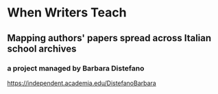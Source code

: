 

# When Writers Teach
## Mapping authors' papers spread across Italian school archives
### a project managed by Barbara Distefano
 
 
https://independent.academia.edu/DistefanoBarbara 
